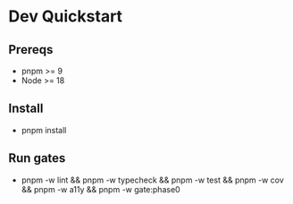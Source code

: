 # Dev Quickstart

## Prereqs
- pnpm >= 9
- Node >= 18

## Install
- pnpm install

## Run gates
- pnpm -w lint && pnpm -w typecheck && pnpm -w test && pnpm -w cov && pnpm -w a11y && pnpm -w gate:phase0
